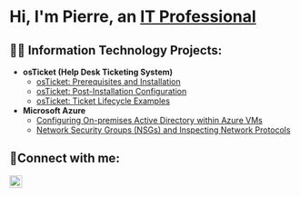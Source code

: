 <h1>Hi, I'm Pierre, an <a href="https://linkedin.com/in/pierremcgheewilliams">IT Professional</a>
</h1>

<h2>👨‍💻 Information Technology Projects:</h2>

- <b>osTicket (Help Desk Ticketing System)</b>
  - [osTicket: Prerequisites and Installation](https://github.com/pierremw/osticket-prereqs)
  - [osTicket: Post-Installation Configuration](https://github.com/pierremw/post-install-config)
  - [osTicket: Ticket Lifecycle Examples](https://github.com/pierremw/ticket-lifecycle)
- <b>Microsoft Azure</b>
  - [Configuring On-premises Active Directory within Azure VMs](https://github.com/pierremw/configure-ad)
  - [Network Security Groups (NSGs) and Inspecting Network Protocols](https://github.com/pierremw/azure-network-protocols)

<h2>🤳Connect with me:</h2>


[<img align="left" alt="Josh | LinkedIn" width="22px" src="https://cdn.jsdelivr.net/npm/simple-icons@v3/icons/linkedin.svg" />][linkedin]



[linkedin]: https://linkedin.com/in/pierremcgheewilliams
